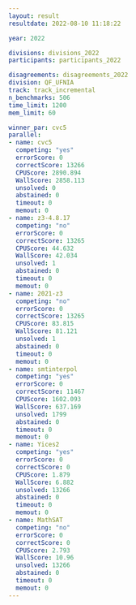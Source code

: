 ```yaml
---
layout: result
resultdate: 2022-08-10 11:18:22

year: 2022

divisions: divisions_2022
participants: participants_2022

disagreements: disagreements_2022
division: QF_UFNIA
track: track_incremental
n_benchmarks: 506
time_limit: 1200
mem_limit: 60

winner_par: cvc5
parallel:
- name: cvc5
  competing: "yes"
  errorScore: 0
  correctScore: 13266
  CPUScore: 2890.894
  WallScore: 2858.113
  unsolved: 0
  abstained: 0
  timeout: 0
  memout: 0
- name: z3-4.8.17
  competing: "no"
  errorScore: 0
  correctScore: 13265
  CPUScore: 44.632
  WallScore: 42.034
  unsolved: 1
  abstained: 0
  timeout: 0
  memout: 0
- name: 2021-z3
  competing: "no"
  errorScore: 0
  correctScore: 13265
  CPUScore: 83.815
  WallScore: 81.121
  unsolved: 1
  abstained: 0
  timeout: 0
  memout: 0
- name: smtinterpol
  competing: "yes"
  errorScore: 0
  correctScore: 11467
  CPUScore: 1602.093
  WallScore: 637.169
  unsolved: 1799
  abstained: 0
  timeout: 0
  memout: 0
- name: Yices2
  competing: "yes"
  errorScore: 0
  correctScore: 0
  CPUScore: 1.879
  WallScore: 6.882
  unsolved: 13266
  abstained: 0
  timeout: 0
  memout: 0
- name: MathSAT
  competing: "no"
  errorScore: 0
  correctScore: 0
  CPUScore: 2.793
  WallScore: 10.96
  unsolved: 13266
  abstained: 0
  timeout: 0
  memout: 0
---
```

